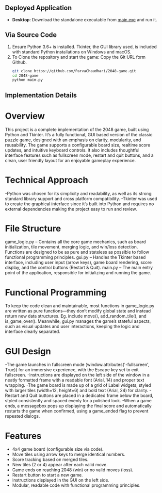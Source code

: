 ## Deployed Application

- **Desktop**: Download the standalone executable from [main.exe](https://github.com/ParvaChaudhari/2048-game/raw/main/dist/main.exe) and run it.

## Via Source Code

1. Ensure Python 3.6+ is installed. Tkinter, the GUI library used, is included with standard Python installations on Windows and macOS.
2. To Clone the repository and start the game:
   Copy the Git URL form Github.
   ```bash
   git clone https://github.com/ParvaChaudhari/2048-game.git
   cd 2048-game
   python main.py
   ```

## Implementation Details

# Overview

This project is a complete implementation of the 2048 game, built using Python and Tkinter. It’s a fully functional, GUI based version of the classic puzzle game, designed with an emphasis on clarity, modularity, and reusability. The game supports a configurable board size, realtime score updates, and intuitive keyboard controls. It also includes thoughtful interface features such as fullscreen mode, restart and quit buttons, and a clean, user friendly layout for an enjoyable gameplay experience.

# Technical Approach

-Python was chosen for its simplicity and readability, as well as its strong standard library support and cross platform compatibility.
-Tkinter was used to create the graphical interface since it’s built into Python and requires no external dependencies making the project easy to run and review.

# File Structure

game_logic.py – Contains all the core game mechanics, such as board initialization, tile movement, merging logic, and win/loss detection. Functions are designed to be as pure and stateless as possible to follow functional programming principles.
gui.py – Handles the Tkinter based interface, including user input (arrow keys), game board rendering, score display, and the control buttons (Restart & Quit).
main.py – The main entry point of the application, responsible for initializing and running the game.

# Functional Programming

To keep the code clean and maintainable, most functions in game_logic.py are written as pure functions—they don’t modify global state and instead return new data structures. Eg. include move(), add_random_tile(), and is_game_over().
Meanwhile, gui.py manages the game’s stateful aspects, such as visual updates and user interactions, keeping the logic and interface clearly separated.

# GUI Design

-The game launches in fullscreen mode (window.attributes('-fullscreen', True)) for an immersive experience, with the Escape key set to exit fullscreen.
-Instructions are displayed on the left side of the window in a neatly formatted frame with a readable font (Arial, 14) and proper text wrapping.
-The game board is made up of a grid of Label widgets, styled with larger tiles (width=12, height=6) and bold text (Arial, 24) for clarity.
-Restart and Quit buttons are placed in a dedicated frame below the board, styled consistently and spaced evenly for a polished look.
-When a game ends, a messagebox pops up displaying the final score and automatically restarts the game when confirmed, using a game_ended flag to prevent repeated dialogs.

# Features

- 4x4 game board (configurable size via code).
- Move tiles using arrow keys to merge identical numbers.
- Score tracking based on merged tiles.
- New tiles (2 or 4) appear after each valid move.
- Game ends on reaching 2048 (win) or no valid moves (loss).
- Restart button to start a new game.
- Instructions displayed in the GUI on the left side.
- Modular, readable code with functional programming principles.
